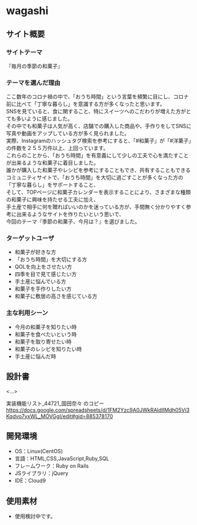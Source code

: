# wagashi

## サイト概要
### サイトテーマ
『毎月の季節の和菓子』

### テーマを選んだ理由
ここ数年のコロナ禍の中で、「おうち時間」という言葉を頻繁に目にし、コロナ前に比べて「丁寧な暮らし」を意識する方が多くなったと思います。  
SNSを見ていると、食に関すること、特にスイーツへのこだわりが増えた方がとても多いように感じました。  
その中でも和菓子は人気が高く、店舗での購入した商品や、手作りをしてSNSに写真や動画をアップしている方が多く見られました。  
実際、Instagramのハッシュタグ検索を参考にすると、「#和菓子」が「#洋菓子」の件数を２５５万件以上、上回っています。  
これらのことから、「おうち時間」を有意義にして少しの工夫で心を満たすことが出来るような和菓子に着目しました。  
誰かが購入した和菓子やレシピを参考にすることもでき、共有することもできるコミュニティサイトで、「おうち時間」を大切に過ごすことが多くなった方の「丁寧な暮らし」をサポートすること、  
そして、TOPページに和菓子カレンダーを表示することにより、さまざまな種類の和菓子に興味を持たせる工夫に加え、  
手土産で相手に何を贈ればいいのかを迷っている方が、手間無く分かりやすく参考に出来るようなサイトを作りたいという思いで、  
今回のテーマ『季節の和菓子、今月は？』を選びました。

### ターゲットユーザ
- 和菓子が好きな方
- 「おうち時間」を大切にする方
- QOLを向上をさせたい方
- 四季を目で見て感じたい方
- 手土産に悩んでいる方
- 和菓子を手作りしたい方
- 和菓子に敷居の高さを感じている方

### 主な利用シーン
- 今月の和菓子を知りたい時
- 和菓子を食べたいという時
- 和菓子を取り寄せたい時
- 和菓子のレシピを知りたい時
- 手土産に悩んだ時

## 設計書
<...>

実装機能リスト_44721_国田奈々 のコピー
<https://docs.google.com/spreadsheets/d/1FM2Yzc9A0JWkRAldIIMdh05Vi3Kqdvo7yxWL_MOVGgI/edit#gid=885378170>

## 開発環境
- OS：Linux(CentOS)
- 言語：HTML,CSS,JavaScript,Ruby,SQL
- フレームワーク：Ruby on Rails
- JSライブラリ：jQuery
- IDE：Cloud9

## 使用素材
- 使用検討中です。

